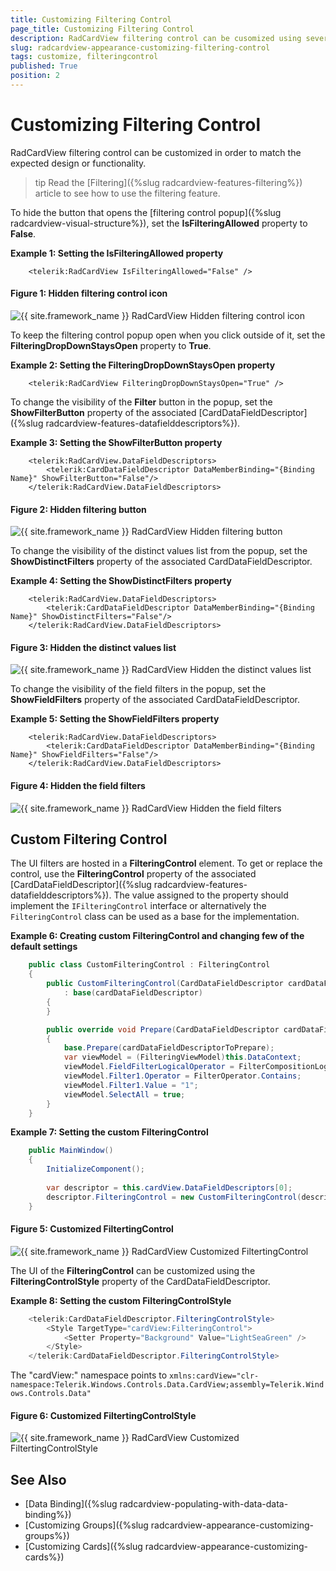 ```yaml
---
title: Customizing Filtering Control
page_title: Customizing Filtering Control
description: RadCardView filtering control can be cusomized using several properties of the control.
slug: radcardview-appearance-customizing-filtering-control
tags: customize, filteringcontrol
published: True
position: 2
---
```


# Customizing Filtering Control

RadCardView filtering control can be customized in order to match the expected design or functionality.

>tip Read the [Filtering]({%slug radcardview-features-filtering%}) article to see how to use the filtering feature.

To hide the button that opens the [filtering control popup]({%slug radcardview-visual-structure%}), set the __IsFilteringAllowed__ property to __False__. 

__Example 1: Setting the IsFilteringAllowed property__
```XAML
	<telerik:RadCardView IsFilteringAllowed="False" />
```

#### Figure 1: Hidden filtering control icon
![{{ site.framework_name }} RadCardView Hidden filtering control icon](images/radcardview-appearance-customizing-filtering-control-0.png)

To keep the filtering control popup open when you click outside of it, set the __FilteringDropDownStaysOpen__ property to __True__.

__Example 2: Setting the FilteringDropDownStaysOpen property__
```XAML
	<telerik:RadCardView FilteringDropDownStaysOpen="True" />
```

To change the visibility of the __Filter__ button in the popup, set the __ShowFilterButton__ property of the associated [CardDataFieldDescriptor]({%slug radcardview-features-datafielddescriptors%}).

__Example 3: Setting the ShowFilterButton property__
```XAML
	<telerik:RadCardView.DataFieldDescriptors>
		<telerik:CardDataFieldDescriptor DataMemberBinding="{Binding Name}" ShowFilterButton="False"/>
	</telerik:RadCardView.DataFieldDescriptors>
```

#### Figure 2: Hidden filtering button
![{{ site.framework_name }} RadCardView Hidden filtering button](images/radcardview-appearance-customizing-filtering-control-1.png)

To change the visibility of the distinct values list from the popup, set the __ShowDistinctFilters__ property of the associated CardDataFieldDescriptor.

__Example 4: Setting the ShowDistinctFilters property__
```XAML
	<telerik:RadCardView.DataFieldDescriptors>
		<telerik:CardDataFieldDescriptor DataMemberBinding="{Binding Name}" ShowDistinctFilters="False"/>
	</telerik:RadCardView.DataFieldDescriptors>
```

#### Figure 3: Hidden the distinct values list
![{{ site.framework_name }} RadCardView Hidden the distinct values list](images/radcardview-appearance-customizing-filtering-control-2.png)

To change the visibility of the field filters in the popup, set the __ShowFieldFilters__ property of the associated CardDataFieldDescriptor.

__Example 5: Setting the ShowFieldFilters property__
```XAML
	<telerik:RadCardView.DataFieldDescriptors>
		<telerik:CardDataFieldDescriptor DataMemberBinding="{Binding Name}" ShowFieldFilters="False"/>
	</telerik:RadCardView.DataFieldDescriptors>
```

#### Figure 4: Hidden the field filters
![{{ site.framework_name }} RadCardView Hidden the field filters](images/radcardview-appearance-customizing-filtering-control-3.png)

## Custom Filtering Control

The UI filters are hosted in a __FilteringControl__ element. To get or replace the control, use the __FilteringControl__ property of the associated [CardDataFieldDescriptor]({%slug radcardview-features-datafielddescriptors%}). The value assigned to the property should implement the `IFilteringControl` interface or alternatively the `FilteringControl` class can be used as a base for the implementation.

__Example 6: Creating custom FilteringControl and changing few of the default settings__
```C#
	public class CustomFilteringControl : FilteringControl
    {
        public CustomFilteringControl(CardDataFieldDescriptor cardDataFieldDescriptor)
            : base(cardDataFieldDescriptor)
        {
        }

        public override void Prepare(CardDataFieldDescriptor cardDataFieldDescriptorToPrepare)
        {
            base.Prepare(cardDataFieldDescriptorToPrepare);
            var viewModel = (FilteringViewModel)this.DataContext;
            viewModel.FieldFilterLogicalOperator = FilterCompositionLogicalOperator.Or;
            viewModel.Filter1.Operator = FilterOperator.Contains;
            viewModel.Filter1.Value = "1";
            viewModel.SelectAll = true;
        }
    }
```

__Example 7: Setting the custom FilteringControl__
```C#
	public MainWindow()
	{
		InitializeComponent();
		
		var descriptor = this.cardView.DataFieldDescriptors[0];
		descriptor.FilteringControl = new CustomFilteringControl(descriptor);
	}
```

#### Figure 5: Customized FiltertingControl
![{{ site.framework_name }} RadCardView Customized FiltertingControl](images/radcardview-appearance-customizing-filtering-control-4.png)

The UI of the __FilteringControl__ can be customized using the __FilteringControlStyle__ property of the CardDataFieldDescriptor.

__Example 8: Setting the custom FilteringControlStyle__
```C#
	<telerik:CardDataFieldDescriptor.FilteringControlStyle>		
		<Style TargetType="cardView:FilteringControl">
			<Setter Property="Background" Value="LightSeaGreen" />
		</Style>
	</telerik:CardDataFieldDescriptor.FilteringControlStyle>
```

The "cardView:" namespace points to `xmlns:cardView="clr-namespace:Telerik.Windows.Controls.Data.CardView;assembly=Telerik.Windows.Controls.Data"`

#### Figure 6: Customized FiltertingControlStyle
![{{ site.framework_name }} RadCardView Customized FiltertingControlStyle](images/radcardview-appearance-customizing-filtering-control-5.png)

## See Also  
* [Data Binding]({%slug radcardview-populating-with-data-data-binding%})
* [Customizing Groups]({%slug radcardview-appearance-customizing-groups%}) 
* [Customizing Cards]({%slug radcardview-appearance-customizing-cards%}) 